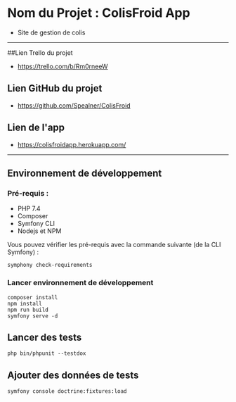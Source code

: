 # Nom du Projet : ColisFroid App

- Site de gestion de colis
***

##Lien Trello du projet

- https://trello.com/b/Rm0rneeW

## Lien GitHub du projet 

- https://github.com/Spealner/ColisFroid

## Lien de l'app

- https://colisfroidapp.herokuapp.com/

***

## Environnement de développement

### Pré-requis :

* PHP 7.4
* Composer
* Symfony CLI
* Nodejs et NPM

Vous pouvez vérifier les pré-requis avec la commande suivante (de la CLI Symfony) :

```
symphony check-requirements
```

### Lancer environnement de développement

```
composer install
npm install
npm run build
symfony serve -d
```

## Lancer des tests

```
php bin/phpunit --testdox
```

## Ajouter des données de tests

```
symfony console doctrine:fixtures:load
```